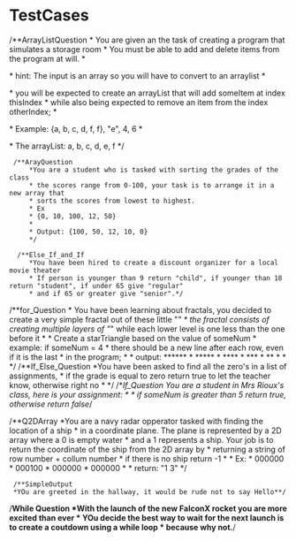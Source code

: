 # TestCases
/**ArrayListQuestion
     * You are given an the task of creating a program that simulates a storage room
     * You must be able to add and delete items from the program at will.
     * <p>
     * hint: The input is an array so you will have to convert to an arraylist
     * <p>
     * you will be expected to create an arrayList that will add someItem at index thisIndex
     * while also being  expected to remove an item from the index otherIndex;
     * <p>
     * Example: {a, b, c, d, f, f}, "e", 4, 6
     * <p>
     * The arrayList: a, b, c, d, e, f
     */
     
     /**ArayQuestion
         *You are a student who is tasked with sorting the grades of the class
         * the scores range from 0-100, your task is to arrange it in a new array that
         * sorts the scores from lowest to highest.
         * Ex
         * {0, 10, 100, 12, 50}
         *
         * Output: {100, 50, 12, 10, 0}
         */
         
      /**Else_If_and_If
         *You have been hired to create a discount organizer for a local movie theater
         * If person is younger than 9 return "child", if younger than 18 return "student", if under 65 give "regular"
         * and if 65 or greater give "senior".*/
         
        
/**for_Question
        * You have been learning about fractals, you decided to create a very simple fractal out of these little "*"
         * the fractal consists of creating multiple layers of "*" while each lower level is one less than the one before it
         *
         * Create a starTriangle based on the value of someNum
         * example: if someNum = 4
         * there should be a new line after each row, even if it is the last * in the program;
         *
         * output: ******
         *         *****
         *         ****
         *         ***
         *         **
         *         *
         */
/**If_Else_Question
         *You have been asked to find all the zero's in a list of assignments,
         * if the grade is equal to zero return true to let the teacher know, otherwise right no
         *
         */
/**If_Question
         *You are a student in Mrs Rioux's class, here is your assignment:
         *
         * if someNum is greater than 5 return true, otherwise return false**/
         
/**Q2DArray
     *You are a navy radar opperator tasked with finding the location of a ship
     * in a coordinate plane. The plane is represented by a 2D array where a 0 is empty water
     * and a 1 represents a ship. Your job is to return the coordinate of the ship from the 2D array by
     * returning a string of row number + collum number
     * if there is no ship return -1
     *
     * Ex:
     * 000000
     * 000100
     * 000000
     * 000000
     *
     * return: "1 3"
     */
     
     /**SimpleOutput
     *YOu are greeted in the hallway, it would be rude not to say Hello**/
     
/**While Question
        *With the launch of the new FalconX rocket you are more excited than ever
         * YOu decide the best way to wait for the next launch is to create a coutdown using a while loop
         * because why not.**/

